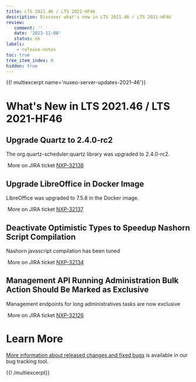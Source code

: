 ```yaml
---
title: LTS 2021.46 / LTS 2021-HF46
description: Discover what's new in LTS 2021.46 / LTS 2021-HF46
review:
   comment: ''
   date: '2023-11-08'
   status: ok
labels:
    - release-notes
toc: true
tree_item_index: 0
hidden: true
---
```


{{! multiexcerpt name='nuxeo-server-updates-2021-46'}}
# What's New in LTS 2021.46 / LTS 2021-HF46

## Upgrade Quartz to 2.4.0-rc2


The org.quartz-scheduler:quartz library was upgraded to 2.4.0-rc2.

<i class="fa fa-long-arrow-right" aria-hidden="true"></i>&nbsp;More on JIRA ticket [NXP-32138](https://jira.nuxeo.com/browse/NXP-32138)

## Upgrade LibreOffice in Docker Image


LibreOffice was upgraded to 7.5.8 in the Docker image.

<i class="fa fa-long-arrow-right" aria-hidden="true"></i>&nbsp;More on JIRA ticket [NXP-32137](https://jira.nuxeo.com/browse/NXP-32137)

## Deactivate Optimistic Types to Speedup Nashorn Script Compilation


Nashorn javascript compilation has been tuned

<i class="fa fa-long-arrow-right" aria-hidden="true"></i>&nbsp;More on JIRA ticket [NXP-32134](https://jira.nuxeo.com/browse/NXP-32134)

## Management API Running Administration Bulk Action Should Be Marked as Exclusive


Management endpoints for long administratives tasks are now exclusive

<i class="fa fa-long-arrow-right" aria-hidden="true"></i>&nbsp;More on JIRA ticket [NXP-32126](https://jira.nuxeo.com/browse/NXP-32126)


# Learn More

[More information about released changes and fixed bugs](https://jira.nuxeo.com/secure/ReleaseNote.jspa?projectId=10011&version=22540) is available in our bug tracking tool.

{{! /multiexcerpt}}
